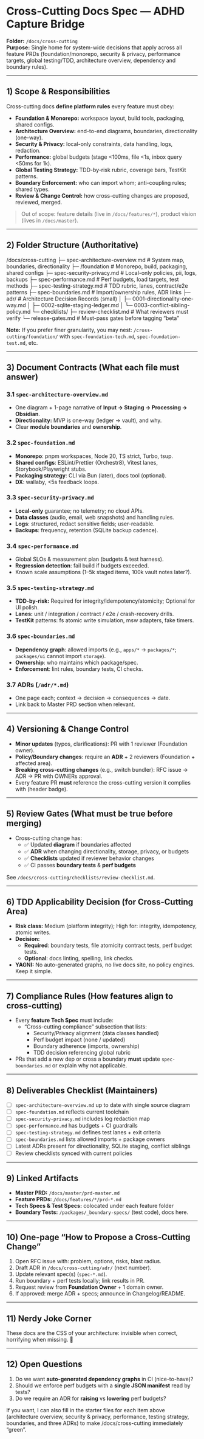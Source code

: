 # Cross-Cutting Docs Spec — ADHD Capture Bridge

**Folder:** `/docs/cross-cutting`  
**Purpose:** Single home for system-wide decisions that apply across all feature PRDs (foundation/monorepo, security & privacy, performance targets, global testing/TDD, architecture overview, dependency and boundary rules).

---

## 1) Scope & Responsibilities

Cross-cutting docs **define platform rules** every feature must obey:

- **Foundation & Monorepo:** workspace layout, build tools, packaging, shared configs.
- **Architecture Overview:** end-to-end diagrams, boundaries, directionality (one-way).
- **Security & Privacy:** local-only constraints, data handling, logs, redaction.
- **Performance:** global budgets (stage <100ms, file <1s, inbox query <50ms for 1k).
- **Global Testing Strategy:** TDD-by-risk rubric, coverage bars, TestKit patterns.
- **Boundary Enforcement:** who can import whom; anti-coupling rules; shared types.
- **Review & Change Control:** how cross-cutting changes are proposed, reviewed, merged.

> Out of scope: feature details (live in `/docs/features/*`), product vision (lives in `/docs/master`).

---

## 2) Folder Structure (Authoritative)

/docs/cross-cutting
├─ spec-architecture-overview.md     # System map, boundaries, directionality
├─ /foundation                        # Monorepo, build, packaging, shared configs
├─ spec-security-privacy.md          # Local-only policies, pii, logs, backups
├─ spec-performance.md               # Perf budgets, load targets, test methods
├─ spec-testing-strategy.md          # TDD rubric, lanes, contract/e2e patterns
├─ spec-boundaries.md                # Import/ownership rules, ADR links
├─ adr/                              # Architecture Decision Records (small)
│  ├─ 0001-directionality-one-way.md
│  ├─ 0002-sqlite-staging-ledger.md
│  └─ 0003-conflict-sibling-policy.md
└─ checklists/
├─ review-checklist.md            # What reviewers must verify
└─ release-gates.md               # Must-pass gates before tagging “beta”

**Note:** If you prefer finer granularity, you may nest:
`/cross-cutting/foundation/` with `spec-foundation-tech.md`, `spec-foundation-test.md`, etc.

---

## 3) Document Contracts (What each file must answer)

### 3.1 `spec-architecture-overview.md`
- One diagram + 1-page narrative of **Input → Staging → Processing → Obsidian**.
- **Directionality:** MVP is one-way (ledger → vault), and why.
- Clear **module boundaries** and **ownership**.

### 3.2 `spec-foundation.md`
- **Monorepo**: pnpm workspaces, Node 20, TS strict, Turbo, tsup.
- **Shared configs**: ESLint/Prettier (Orchestr8), Vitest lanes, Storybook/Playwright stubs.
- **Packaging strategy**: CLI via Bun (later), docs tool (optional).
- **DX**: wallaby, <5s feedback loops.

### 3.3 `spec-security-privacy.md`
- **Local-only** guarantee; no telemetry; no cloud APIs.
- **Data classes** (audio, email, web snapshots) and handling rules.
- **Logs**: structured, redact sensitive fields; user-readable.
- **Backups**: frequency, retention (SQLite backup cadence).

### 3.4 `spec-performance.md`
- Global SLOs & measurement plan (budgets & test harness).
- **Regression detection**: fail build if budgets exceeded.
- Known scale assumptions (1–5k staged items, 100k vault notes later?).

### 3.5 `spec-testing-strategy.md`
- **TDD-by-risk:** Required for integrity/idempotency/atomicity; Optional for UI polish.
- **Lanes:** unit / integration / contract / e2e / crash-recovery drills.
- **TestKit** patterns: fs atomic write simulation, msw adapters, fake timers.

### 3.6 `spec-boundaries.md`
- **Dependency graph**: allowed imports (e.g., `apps/*` → `packages/*`; `packages/ui` cannot import `storage`).
- **Ownership**: who maintains which package/spec.
- **Enforcement**: lint rules, boundary tests, CI checks.

### 3.7 ADRs (`/adr/*.md`)
- One page each; context → decision → consequences → date.
- Link back to Master PRD section when relevant.

---

## 4) Versioning & Change Control

- **Minor updates** (typos, clarifications): PR with 1 reviewer (Foundation owner).
- **Policy/Boundary changes**: require an **ADR** + 2 reviewers (Foundation + affected area).
- **Breaking cross-cutting changes** (e.g., switch bundler): RFC issue → ADR → PR with OWNERs approval.
- Every feature PR **must** reference the cross-cutting version it complies with (header badge).

---

## 5) Review Gates (What must be true before merging)

- Cross-cutting change has:
  - ✅ Updated **diagram** if boundaries affected
  - ✅ **ADR** when changing directionality, storage, privacy, or budgets
  - ✅ **Checklists** updated if reviewer behavior changes
  - ✅ CI passes **boundary tests** & **perf budgets**

See `/docs/cross-cutting/checklists/review-checklist.md`.

---

## 6) TDD Applicability Decision (for Cross-Cutting Area)

- **Risk class:** Medium (platform integrity); High for: integrity, idempotency, atomic writes.
- **Decision:**  
  - **Required**: boundary tests, file atomicity contract tests, perf budget tests.  
  - **Optional**: docs linting, spelling, link checks.
- **YAGNI:** No auto-generated graphs, no live docs site, no policy engines. Keep it simple.

---

## 7) Compliance Rules (How features align to cross-cutting)

- Every **feature Tech Spec** must include:
  - “Cross-cutting compliance” subsection that lists:
    - Security/Privacy alignment (data classes handled)
    - Perf budget impact (none / updated)
    - Boundary adherence (imports, ownership)
    - TDD decision referencing global rubric
- PRs that add a new dep or cross a boundary **must** update `spec-boundaries.md` or explain why not applicable.

---

## 8) Deliverables Checklist (Maintainers)

- [ ] `spec-architecture-overview.md` up to date with single source diagram  
- [ ] `spec-foundation.md` reflects current toolchain  
- [ ] `spec-security-privacy.md` includes log redaction map  
- [ ] `spec-performance.md` has budgets + CI guardrails  
- [ ] `spec-testing-strategy.md` defines test lanes + exit criteria  
- [ ] `spec-boundaries.md` lists allowed imports + package owners  
- [ ] Latest ADRs present for directionality, SQLite staging, conflict siblings  
- [ ] Review checklists synced with current policies

---

## 9) Linked Artifacts

- **Master PRD:** `/docs/master/prd-master.md`  
- **Feature PRDs:** `/docs/features/*/prd-*.md`  
- **Tech Specs & Test Specs:** colocated under each feature folder  
- **Boundary Tests:** `/packages/_boundary-specs/` (test code), docs here.

---

## 10) One-page “How to Propose a Cross-Cutting Change”

1. Open RFC issue with: problem, options, risks, blast radius.  
2. Draft ADR in `/docs/cross-cutting/adr/` (next number).  
3. Update relevant spec(s) (`spec-*.md`).  
4. Run boundary + perf tests locally; link results in PR.  
5. Request review from **Foundation Owner** + 1 domain owner.  
6. If approved: merge ADR + specs; announce in Changelog/README.

---

## 11) Nerdy Joke Corner
These docs are the CSS of your architecture: invisible when correct, horrifying when missing. 🧩

---

## 12) Open Questions
1. Do we want **auto-generated dependency graphs** in CI (nice-to-have)?  
2. Should we enforce perf budgets with a **single JSON manifest** read by tests?  
3. Do we require an ADR for **raising** vs **lowering** perf budgets?

If you want, I can also fill in the starter files for each item above (architecture overview, security & privacy, performance, testing strategy, boundaries, and three ADRs) to make /docs/cross-cutting immediately “green”.